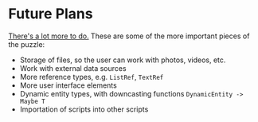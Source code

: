 # Future Plans

[There's a lot more to do.](https://github.com/AshleyYakeley/Truth/issues)
These are some of the more important pieces of the puzzle:

* Storage of files, so the user can work with photos, videos, etc.
* Work with external data sources
* More reference types, e.g. `ListRef`, `TextRef`
* More user interface elements
* Dynamic entity types, with downcasting functions `DynamicEntity -> Maybe T`
* Importation of scripts into other scripts
